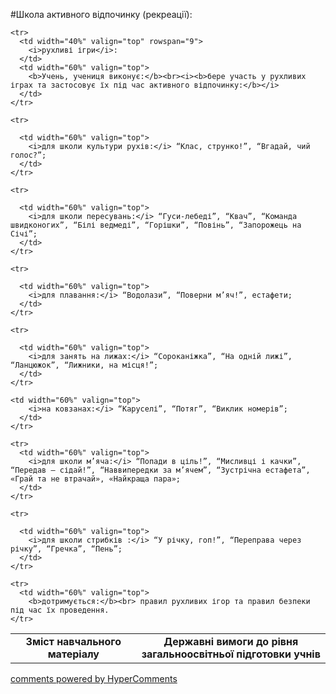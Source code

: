 <div id="hypercomments_widget" class="js-hypercomments-widget invisible"></div>

#Школа активного відпочинку (рекреації):

<table>
  <body>
    <tr>
      <td width="40%" align="center" valign="top">
        <b>Зміст навчального матеріалу</b>
      </td>
      <td width="60%" align="center" valign="top">
        <b>Державні вимоги до рівня загальноосвітньої підготовки учнів</b>
      </td>
    </tr>

    <tr>
      <td width="40%" valign="top" rowspan="9">
        <i>рухливі ігри</i>:
      </td>
      <td width="60%" valign="top">
        <b>Учень, учениця виконує:</b><br><i><b>бере участь у рухливих іграх та застосовує їх під час активного відпочинку:</b></i>
      </td>
    </tr>

    <tr>
      
      <td width="60%" valign="top">
        <i>для школи культури рухів:</i> “Клас, струнко!”, “Вгадай, чий голос?”;
      </td>
    </tr>

    <tr>
      
      <td width="60%" valign="top">
        <i>для школи пересувань:</i> “Гуси-лебеді”, “Квач”, “Команда швидконогих”, “Білі ведмеді”, “Горішки”, “Повінь”, “Запорожець на Січі”;
      </td>
    </tr>

    <tr>
      
      <td width="60%" valign="top">
        <i>для плавання:</i> “Водолази”, “Поверни м’яч!”, естафети;
      </td>
    </tr>

    <tr>
      
      <td width="60%" valign="top">
        <i>для занять на лижах:</i> “Сороканіжка”, “На одній лижі”, “Ланцюжок”, “Лижники, на місця!”;
      </td>
    </tr>

    <td width="60%" valign="top">
        <i>на ковзанах:</i> “Каруселі”, “Потяг”, “Виклик номерів”;
      </td>
    </tr>

    <tr>      
      <td width="60%" valign="top">
        <i>для школи м’яча:</i> “Попади в ціль!”, “Мисливці і качки”, “Передав – сідай!”, “Наввипередки за м’ячем”, “Зустрічна естафета”, «Грай та не втрачай», «Найкраща пара»;
      </td>
    </tr>

    <tr>
      
      <td width="60%" valign="top">
        <i>для школи стрибків :</i> “У річку, гоп!”, “Переправа через річку”, “Гречка”, “Пень”;
      </td>
    </tr>

    <tr>
      <td width="60%" valign="top">
        <b>дотримується:</b><br> правил рухливих ігор та правил безпеки під час їх проведення.
    </tr>
  </body>
</table>

<div class="js-hypercomments-container">
    <a href="http://hypercomments.com" class="hc-link" title="comments widget">comments powered by HyperComments</a>
</div>